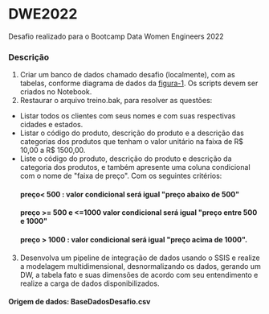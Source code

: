 # DWE2022
Desafio realizado para o Bootcamp Data Women Engineers 2022

### Descrição

1. Criar um banco de dados chamado desafio (localmente), com as tabelas, conforme diagrama de dados da [figura-1](DWE2022/Exercicio_01/figura-01.jpg). Os scripts devem ser criados no Notebook.
2. Restaurar o arquivo treino.bak, para resolver as questões:
- Listar todos os clientes com seus nomes e com suas respectivas cidades e estados.
- Listar o código do produto, descrição do produto e a descrição das categorias dos produtos que tenham o valor unitário na faixa de R$ 10,00 a R$ 1500,00.
- Liste o código do produto, descrição do produto e descrição da categoria dos produtos, e também apresente uma coluna condicional com o nome de "faixa de preço". Com os seguintes critérios:
  #### preço< 500 : valor condicional será igual "preço abaixo de 500"
  #### preço >= 500 e <=1000 valor condicional será igual "preço entre 500 e 1000"
  #### preço > 1000 : valor condicional será igual "preço acima de 1000".
3. Desenvolva um pipeline de integração de dados usando o SSIS e realize a modelagem multidimensional, desnormalizando os dados, gerando um DW, a tabela fato e suas dimensões de acordo com seu entendimento e realize a carga de dados disponibilizados.
#### Origem de dados: BaseDadosDesafio.csv
